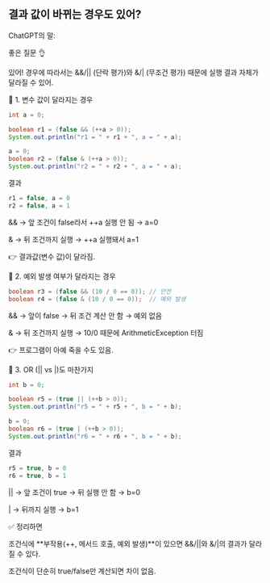 ## 결과 값이 바뀌는 경우도 있어?

ChatGPT의 말:

좋은 질문 👌

있어! 경우에 따라서는 &&/|| (단락 평가)와 &/| (무조건 평가) 때문에 실행 결과 자체가 달라질 수 있어.

🔹 1. 변수 값이 달라지는 경우

```java
int a = 0;

boolean r1 = (false && (++a > 0));
System.out.println("r1 = " + r1 + ", a = " + a);

a = 0;
boolean r2 = (false & (++a > 0));
System.out.println("r2 = " + r2 + ", a = " + a);
```

결과

```java
r1 = false, a = 0
r2 = false, a = 1
```

&& → 앞 조건이 false라서 ++a 실행 안 됨 → a=0

& → 뒤 조건까지 실행 → ++a 실행돼서 a=1

👉 결과값(변수 값)이 달라짐.

🔹 2. 예외 발생 여부가 달라지는 경우

```java
boolean r3 = (false && (10 / 0 == 0)); // 안전
boolean r4 = (false & (10 / 0 == 0));  // 예외 발생
```

&& → 앞이 false → 뒤 조건 계산 안 함 → 예외 없음

& → 뒤 조건까지 실행 → 10/0 때문에 ArithmeticException 터짐

👉 프로그램이 아예 죽을 수도 있음.

🔹 3. OR (|| vs |)도 마찬가지

```java
int b = 0;

boolean r5 = (true || (++b > 0));
System.out.println("r5 = " + r5 + ", b = " + b);

b = 0;
boolean r6 = (true | (++b > 0));
System.out.println("r6 = " + r6 + ", b = " + b);
```

결과

```java
r5 = true, b = 0
r6 = true, b = 1
```

|| → 앞 조건이 true → 뒤 실행 안 함 → b=0

| → 뒤까지 실행 → b=1

✅ 정리하면

조건식에 **부작용(++, 메서드 호출, 예외 발생)**이 있으면 &&/||와 &/|의 결과가 달라질 수 있다.

조건식이 단순히 true/false만 계산되면 차이 없음.
